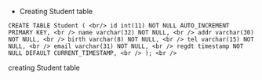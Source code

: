 * Creating Student table

`CREATE TABLE Student ( <br/>
  id int(11) NOT NULL AUTO_INCREMENT PRIMARY KEY, <br />
  name varchar(32) NOT NULL, <br />
  addr varchar(30) NOT NULL, <br />
  birth varchar(8) NOT NULL, <br />
  tel varchar(15) NOT NULL, <br />
  email varchar(31) NOT NULL, <br />
  regdt timestamp NOT NULL DEFAULT CURRENT_TIMESTAMP, <br />
); <br /> `

 creating Student table

